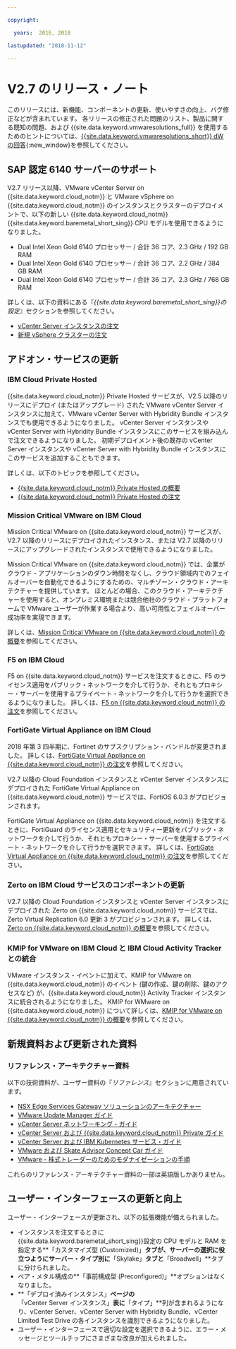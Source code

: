 ```yaml
---

copyright:

  years:  2016, 2018

lastupdated: "2018-11-12"

---
```


# V2.7 のリリース・ノート

このリリースには、新機能、コンポーネントの更新、使いやすさの向上、バグ修正などが含まれています。 各リリースの修正された問題のリスト、製品に関する既知の問題、および {{site.data.keyword.vmwaresolutions_full}} を使用するためのヒントについては、[{{site.data.keyword.vmwaresolutions_short}} dW の回答](https://developer.ibm.com/answers/topics/cloudvmw/){:new_window}を参照してください。

## SAP 認定 6140 サーバーのサポート

V2.7 リリース以降、VMware vCenter Server on {{site.data.keyword.cloud_notm}} と VMware vSphere on {{site.data.keyword.cloud_notm}} のインスタンスとクラスターのデプロイメントで、以下の新しい {{site.data.keyword.cloud_notm}} {{site.data.keyword.baremetal_short_sing}} CPU モデルを使用できるようになりました。
* Dual Intel Xeon Gold 6140 プロセッサー / 合計 36 コア、2.3 GHz / 192 GB RAM
* Dual Intel Xeon Gold 6140 プロセッサー / 合計 36 コア、2.2 GHz / 384 GB RAM
* Dual Intel Xeon Gold 6140 プロセッサー / 合計 36 コア、2.3 GHz / 768 GB RAM

詳しくは、以下の資料にある『*{{site.data.keyword.baremetal_short_sing}}の設定*』セクションを参照してください。
* [vCenter Server インスタンスの注文](../vcenter/vc_orderinginstance.html#bare-metal-server-settings)
* [新規 vSphere クラスターの注文](../vsphere/vs_orderinginstances.html#bare-metal-server-settings)

## アドオン・サービスの更新

### IBM Cloud Private Hosted

{{site.data.keyword.cloud_notm}} Private Hosted サービスが、V2.5 以降のリリースにデプロイ (またはアップグレード) された VMware vCenter Server インスタンスに加えて、VMware vCenter Server with Hybridity Bundle インスタンスでも使用できるようになりました。 vCenter Server インスタンスや vCenter Server with Hybridity Bundle インスタンスにこのサービスを組み込んで注文できるようになりました。 初期デプロイメント後の既存の vCenter Server インスタンスや vCenter Server with Hybridity Bundle インスタンスにこのサービスを追加することもできます。

詳しくは、以下のトピックを参照してください。
* [{{site.data.keyword.cloud_notm}} Private Hosted の概要](../services/icp_overview.html)
* [{{site.data.keyword.cloud_notm}} Private Hosted の注文](../services/icp_ordering.html)

### Mission Critical VMware on IBM Cloud

Mission Critical VMware on {{site.data.keyword.cloud_notm}} サービスが、V2.7 以降のリリースにデプロイされたインスタンス、または V2.7 以降のリリースにアップグレードされたインスタンスで使用できるようになりました。

Mission Critical VMware on {{site.data.keyword.cloud_notm}} では、企業がクラウド・アプリケーションのダウン時間をなくし、クラウド領域内でのフェイルオーバーを自動化できるようにするための、マルチゾーン・クラウド・アーキテクチャーを提供しています。 ほとんどの場合、このクラウド・アーキテクチャーを使用すると、オンプレミス環境または競合他社のクラウド・プラットフォームで VMware ユーザーが作業する場合より、高い可用性とフェイルオーバー成功率を実現できます。

詳しくは、[Mission Critical VMware on {{site.data.keyword.cloud_notm}} の概要](../services/mcv_overview.html)を参照してください。

### F5 on IBM Cloud

F5 on {{site.data.keyword.cloud_notm}} サービスを注文するときに、F5 のライセンス適用をパブリック・ネットワークを介して行うか、それともプロキシー・サーバーを使用するプライベート・ネットワークを介して行うかを選択できるようになりました。 詳しくは、[F5 on {{site.data.keyword.cloud_notm}} の注文](../services/f5_ordering.html)を参照してください。

### FortiGate Virtual Appliance on IBM Cloud

2018 年第 3 四半期に、Fortinet のサブスクリプション・バンドルが変更されました。 詳しくは、[FortiGate Virtual Appliance on {{site.data.keyword.cloud_notm}} の注文](../services/fortinetvm_ordering.html)を参照してください。

V2.7 以降の Cloud Foundation インスタンスと vCenter Server インスタンスにデプロイされた FortiGate Virtual Appliance on {{site.data.keyword.cloud_notm}} サービスでは、FortiOS 6.0.3 がプロビジョンされます。

FortiGate Virtual Appliance on {{site.data.keyword.cloud_notm}} を注文するときに、FortiGuard のライセンス適用とセキュリティー更新をパブリック・ネットワークを介して行うか、それともプロキシー・サーバーを使用するプライベート・ネットワークを介して行うかを選択できます。 詳しくは、[FortiGate Virtual Appliance on {{site.data.keyword.cloud_notm}} の注文](../services/fortinetvm_ordering.html)を参照してください。

### Zerto on IBM Cloud サービスのコンポーネントの更新

V2.7 以降の Cloud Foundation インスタンスと vCenter Server インスタンスにデプロイされた Zerto on {{site.data.keyword.cloud_notm}} サービスでは、Zerto Virtual Replication 6.0 更新 3 がプロビジョンされます。 詳しくは、[Zerto on {{site.data.keyword.cloud_notm}} の概要](../services/addingzertodr.html)を参照してください。

### KMIP for VMware on IBM Cloud と IBM Cloud Activity Tracker との統合

VMware インスタンス・イベントに加えて、KMIP for VMware on {{site.data.keyword.cloud_notm}} のイベント (鍵の作成、鍵の削除、鍵のアクセスなど) が、{{site.data.keyword.cloud_notm}} Activity Tracker インスタンスに統合されるようになりました。 KMIP for WMware on {{site.data.keyword.cloud_notm}} について詳しくは、[KMIP for VMware on {{site.data.keyword.cloud_notm}} の概要](../services/kmip_considerations.html)を参照してください。

## 新規資料および更新された資料

### リファレンス・アーキテクチャー資料

以下の技術資料が、ユーザー資料の『*リファレンス*』セクションに用意されています。

* [NSX Edge Services Gateway ソリューションのアーキテクチャー](../archiref/nsx/nsx_overview.html)
* [VMware Update Manager ガイド](../archiref/vum/vum-intro.html)
* [vCenter Server ネットワーキング・ガイド](../archiref/vcsnsxt/vcsnsxt-intro.html)
* [vCenter Server および {{site.data.keyword.cloud_notm}} Private ガイド](../archiref/vcsicp/vcsicp-intro.html)
* [vCenter Server および IBM Kubernetes サービス・ガイド](../archiref/vcsiks/vcsiks-intro.html)
* [VMware および Skate Advisor Concept Car ガイド](../archiref/vcscar/vcscar-intro.html)
* [VMware - 株式トレーダーのためのモダナイゼーションの手順](../archiref/vcscontent/vcscontent-modjourney.html)

これらのリファレンス・アーキテクチャー資料の一部は英語版しかありません。

## ユーザー・インターフェースの更新と向上

ユーザー・インターフェースが更新され、以下の拡張機能が備えられました。

* インスタンスを注文するときに{{site.data.keyword.baremetal_short_sing}}設定の CPU モデルと RAM を指定する**「カスタマイズ型 (Customized)」**タブが、サーバーの選択に役立つようにサーバー・タイプ別に**「Skylake」**タブと**「Broadwell」**タブに分けられました。
* ベア・メタル構成の**「事前構成型 (Preconfigured)」**オプションはなくなりました。
* **「デプロイ済みインスタンス」**ページの**「vCenter Server インスタンス」**表に**「タイプ」**列が含まれるようになり、vCenter Server、vCenter Server with Hybridity Bundle、vCenter Limited Test Drive の各インスタンスを識別できるようになりました。
* ユーザー・インターフェースで適切な設定を選択できるように、エラー・メッセージとツールチップにさまざまな改良が加えられました。
